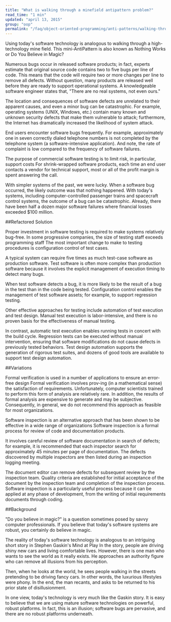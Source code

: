 ```yaml
---
title: "What is walking through a minefield antipattern problem?"
read_time: "1 min"
updated: "april 13, 2015"
group: "oop"
permalink: "/faq/object-oriented-programming/anti-patterns/walking-through-a-minefield-antipattern/"
---
```


Using today's software technology is analogous to walking through a high-technology mine field. This mini-AntiPattern is also known as Nothing Works or Do You Believe in Magic?

Numerous bugs occur in released software products; in fact, experts estimate that original source code contains two to five bugs per line of code. This means that the code will require two or more changes per line to remove all defects. Without question, many products are released well before they are ready to support operational systems. A knowledgeable software engineer states that, "There are no real systems, not even ours."

The location and consequences of software defects are unrelated to their apparent causes, and even a minor bug can be catastrophic. For example, operating systems (UNIX, Windows, etc.) contain many known and unknown security defects that make them vulnerable to attack; furthermore, the Internet has dramatically increased the likelihood of system attack.

End users encounter software bugs frequently. For example, approximately one in seven correctly dialed telephone numbers is not completed by the telephone system (a software-intensive application). And note, the rate of complaint is low compared to the frequency of software failures.

The purpose of commercial software testing is to limit risk, in particular, support costs For shrink-wrapped software products, each time an end user contacts a vendor for technical support, most or all of the profit margin is spent answering the call.

With simpler systems of the past, we were lucky. When a software bug occurred, the likely outcome was that nothing happened. With today's systems, including computer-controlled passenger trains and spacecraft control systems, the outcome of a bug can be catastrophic. Already, there have been half a dozen major software failures where financial losses exceeded $100 million.

##Refactored Solution

Proper investment in software testing is required to make systems relatively bug-free. In some progressive companies, the size of testing staff exceeds programming staff The most important change to make to testing procedures is configuration control of test cases.

A typical system can require five times as much test-case software as production software. Test software is often more complex than production software because it involves the explicit management of execution timing to detect many bugs.

When test software detects a bug, it is more likely to be the result of a bug in the test than in the code being tested. Configuration control enables the management of test software assets; for example, to support regression testing.

Other effective approaches for testing include automation of test execution and test design. Manual test execution is labor-intensive, and there is no proven basis for the effectiveness of manual testing.

In contrast, automatic test execution enables running tests in concert with the build cycle. Regression tests can be executed without manual intervention, ensuring that software modifications do not cause defects in previously tested behaviors. Test design automation supports the generation of rigorous test suites, and dozens of good tools are available to support test design automation.

##Variations

Formal verification is used in a number of applications to ensure an error-free design Formal verification involves prov-ing (in a mathematical sense) the satisfaction of requirements. Unfortunately, computer scientists trained to perform this form of analysis are relatively rare. In addition, the results of formal analysis are expensive to generate and may be subjective. Consequently, in general, we do not recommend this approach as feasible for most organizations.

Software inspection is an alternative approach that has been shown to be effective in a wide range of organizations Software inspection is a formal process for review of code and documentation products.

It involves careful review of software documentation in search of defects; for example, it is recommended that each inspector search for approximately 45 minutes per page of documentation. The defects discovered by multiple inspectors are then listed during an inspection logging meeting.

The document editor can remove defects for subsequent review by the inspection team. Quality criteria are established for initial acceptance of the document by the inspection team and completion of the inspection process. Software inspection is a particularly useful process because it can be applied at any phase of development, from the writing of initial requirements documents through coding.

##Background

"Do you believe in magic?" is a question sometimes posed by savvy computer professionals. If you believe that today's software systems are robust, you certainly do believe in magic.

The reality of today's software technology is analogous to an intriguing short story in Stephen Gaskin's Mind at Play In the story, people are driving shiny new cars and living comfortable lives. However, there is one man who wants to see the world as it really exists. He approaches an authority figure who can remove all illusions from his perception.

Then, when he looks at the world, he sees people walking in the streets pretending to be driving fancy cars. In other words, the luxurious lifestyles were phony. In the end, the man recants, and asks to be returned to his prior state of disillusionment.

In one view, today's technology is very much like the Gaskin story. It is easy to believe that we are using mature software technologies on powerful, robust platforms. In fact, this is an illusion; software bugs are pervasive, and there are no robust platforms underneath.